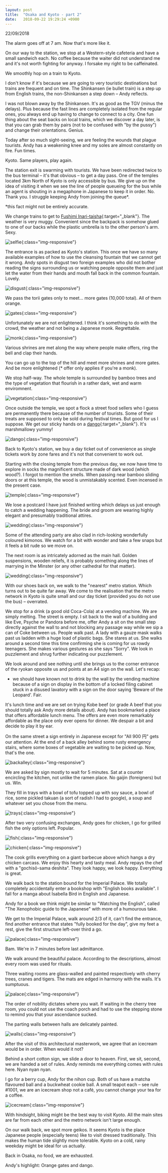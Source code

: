 ```yaml
---
layout: post
title:  "Osaka and Kyoto - part 2"
date:   2018-09-22 19:29:24 +0900
---
```


22/09/2018

The alarm goes off at 7 am. Now that's more like it. 

On our way to the station, we stop at a Western-style cafeteria and have a small sandwich each.
No coffee because the waiter did not understand me and it's not worth fighting for anyway.
I forsake my right to be caffeinated.

We smoothly hop on a train to Kyoto.

I don't know if it's because we are going to very touristic destinations but trains are frequent and on time.
The Shinkansen (ie bullet train) is a step up from English trains, the non-Shinkansen a step down – Andy reflects.

I was not blown away by the Shinkansen. It's as good as the TGV (minus the delays).
Plus because the fast lines are completely isolated from the regular ones, you always end up having to change to connect to a city. 
One fun thing about the seat backs on local trains, which we discover a day later, is that you can grab them by pairs (not to be confused with "by the pussy") and change their orientations. Genius.

Today after so much sight-seeing, we are feeling the wounds that plague tourists. Andy has a weakening knee and my soles are almost constantly on fire. Fun times.

Kyoto. Same players, play again.

The station exit is swarming with tourists.
We have been redirected twice to the bus terminal – it's that obvious – to get a day pass.
One of the temples located 3km North of Kyoto is only accessible by bus.
We give up on the idea of visiting it when we see the line of people queueing for the bus while an agent is shouting in a megaphone in Japanese to keep it in order. No. Thank you.
I struggle keeping Andy from joining the queue*.

*this fact might not be entirely accurate.


We change trains to get to [Fushimi Inari-taisha](https://en.wikipedia.org/wiki/Fushimi_Inari-taisha){:target="_blank"}. The weather is very muggy. Convenient since the backpack is somehow glued to one of our backs while the plastic umbrella is to the other person's arm. Sexy.

![selfie]({{site.baseurl}}assets/File79.jpg){:class="img-responsive"}

The entrance is as packed as Kyoto's station.
This once we have so many available examples of how to use the cleansing fountain that we cannot get it wrong.
Andy spots in disgust two foreign examples who did not bother reading the signs surrounding us or watching people opposite them and just let the water from their hands and mouth fall back in the common fountain. Lovely.

![disgust]({{site.baseurl}}assets/File61.jpg){:class="img-responsive"}

We pass the torii gates only to meet... more gates (10,000 total). All of them orange.

![gates]({{site.baseurl}}assets/File62.jpg){:class="img-responsive"}

Unfortunately we are not enlightened. I think it's something to do with the crowd, the weather and not being a Japanese monk. Regrettable.

![monk]({{site.baseurl}}assets/File64.jpg){:class="img-responsive"}

Various shrines are met along the way where people make offers, ring the bell and clap their hands.

You can go up to the top of the hill and meet more shrines and more gates. And be more enlightened (* offer only applies if you're a monk).

We stop half-way. The whole temple is surrounded by bamboo trees and the type of vegetation that flourish in a rather dark, wet and warm enviromnent.

![vegetation]({{site.baseurl}}assets/File63.jpg){:class="img-responsive"}

Once outside the temple, we spot a flock a street food sellers who I guess are permanently there because of the number of tourists. Some of their treats are supposed to only be sold during festival times. But good for us I suppose. We get our sticky hands on a [dango](https://en.wikipedia.org/wiki/Dango){:target="_blank"}. It's marshmallowy yummy!

![dango]({{site.baseurl}}assets/File65.jpg){:class="img-responsive"}

Back to Kyoto's station, we buy a day ticket out of convenience as single tickets work by zone fares and it's not that convenient to work out. 

Starting with the closing temple from the previous day, we now have time to explore in socks the magnificent structure made of dark wood (which wood?). I forgot to mention the smells. When passing near bamboo sliding doors or at this temple, the wood is unmistakably scented. Even incensed in the present case.

![temple]({{site.baseurl}}assets/File66.jpg){:class="img-responsive"}

We lose a postcard I have just finished writing which delays us just enough to catch a wedding happening.
The bride and groom are wearing highly elegant and presumably traditional attires.

![wedding]({{site.baseurl}}assets/File67.jpg){:class="img-responsive"}

Some of the attending party are also clad in rich-looking wonderfully coloured kimonos.
We watch for a bit with wonder and take a few snaps but it feels a bit rude so we move on.

The next room is as intricately adorned as the main hall. Golden suspensions, wooden reliefs, it is probably something along the lines of marrying in the Minster (or any other cathedral for that matter). 

![wedding]({{site.baseurl}}assets/File68.jpg){:class="img-responsive"}

With our shoes back on, we walk to the "nearest" metro station. Which turns out to be quite far away.
We come to the realisation that the metro network in Kyoto is quite small and our day ticket (provided you do not use the bus) – overrated. 

We stop for a drink (a good old Coca-Cola) at a vending machine. We are simply melting. 
The street is empty. I sit back to the wall of a building and like Eve, Psyche or Pandora before me, offer Andy a sit on the small step directly against the wall to and not blocking any passage way while we sip a can of Coke between us. People walk past.
A lady with a gauze mask walks past us ladden with a huge load of plastic bags. She stares at us.
She walks around a second time this time confirming she is coming for us rowdy teenagers.
She makes various gestures as she says "Sorry". We look in puzzlement and shrug further indicating our puzzlement.

We look around and see nothing until she brings us to the corner entrance of the ryokan opposite us and points at an A4 sign on the wall. Let's recap:
* we should have known not to drink by the wall by the vending machine because of a sign on display in the bottom of a locked filing cabinet stuck in a disused lavatory with a sign on the door saying 'Beware of the Leopard'. Fair.

It's lunch time and we are set on trying Kobe beef (or grade A beef that you should totally ask Andy more details about). Andy has bookmarked a place that offers affordable lunch menu. The offers are even more remarkably affordable as the place only ever opens for dinner. We despair a bit and decide to play it by ear.

On the same street a sign entirely in Japanese except for "All 900 円" gets our attention. 
At the end of a back alley behind some rusty emergency stairs, where some boxes of vegetable are waiting to be picked up. Now, that's the one.

![backalley]({{site.baseurl}}assets/File73.jpg){:class="img-responsive"}

We are asked by sign mostly to wait for 5 minutes. Sat at a counter encircling the kitchen, not unlike the ramen place. No gaijin (foreigners) but us. Win. 

They fill in trays with a bowl of tofu topped up with soy sauce, a bowl of rice, some pickled takuan (a sort of radish I had to google), a soup and whatever set you chose from the menu.

![trays]({{site.baseurl}}assets/File69.jpg){:class="img-responsive"}

After two very confusing exchanges, Andy goes for chicken, I go for grilled fish the only options left.
Popular.

![fish]({{site.baseurl}}assets/File70.jpg){:class="img-responsive"}

![chicken]({{site.baseurl}}assets/File71.jpg){:class="img-responsive"}

The cook grills everything on a giant barbecue above which hangs a dry chicken carcass.
We enjoy this hearty and tasty meal. Andy repays the chef with a "gochisō-sama deshita".
They look happy, we look happy. Everything is great.

We walk back to the station bound for the Imperial Palace.
We totally completely accidentally enter a bookshop with "English books available".
I fall for a manga about Isabella Bird in English and Japanese.

Andy for a book we think might be similar to "Watching the English", called "The Xenophobic guide to the Japanese" with more of a humourous take.

We get to the Imperial Palace, walk around 2/3 of it, can't find the entrance, find another entrance that states "fully booked for the day", give my feet a rest, give the first structure left-over third a go.

![palace]({{site.baseurl}}assets/File74.jpg){:class="img-responsive"}

 Bam. We're in 7 minutes before last admittance. 

 We walk around the beautiful palace. According to the descriptions, almost every room was used for rituals.

 Three waiting rooms are glass-walled and painted respectively with cherry trees, cranes and tigers.
 The mats are edged in harmony with the walls. It's sumptuous.

 ![palace]({{site.baseurl}}assets/File75.jpg){:class="img-responsive"}

 The order of nobility dictates where you wait. If waiting in the cherry tree room, you could not use the coach porch and had to use the stepping stone to remind you that your ascendance sucked.

 The parting walls between halls are delicately painted.

 ![walls]({{site.baseurl}}assets/File76.jpg){:class="img-responsive"}

After the visit of this architectural masterwork, we agree that an icecream would be in order.
When would it not?

Behind a short cotton sign, we slide a door to heaven. First, we sit, second, we are handed a set of rules. 
Andy reminds me everything comes with rules here. Nyan nyan nyan.

I go for a berry cup, Andy for the nihon cup. Both of us have a matcha flavoured ball and a buckwheat cookie ball.
A small teapot each – see rule #1001, we are an icecream shop not a café, you cannot change your tea for a coffee.

 ![icecream]({{site.baseurl}}assets/File78_2.jpg){:class="img-responsive"}

With hindsight, biking might be the best way to visit Kyoto. All the main sites are far from each other and the metro network isn't large enough.

On our walk back, we spot more geikos. It seems Kyoto is the place Japanese people (especially teens) like to visit dressed traditionally. This makes the human tide slightly more tolerable. 
Kyoto on a cold, rainy weekday might be ideal for us actually.

Back in Osaka, no food, we are exhausted.

Andy's highlight: Orange gates and dango.
